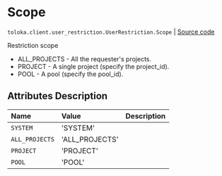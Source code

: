 # Scope
`toloka.client.user_restriction.UserRestriction.Scope` | [Source code](https://github.com/Toloka/toloka-kit/blob/v1.1.0.post1/src/client/user_restriction.py#L56)

Restriction scope


* ALL_PROJECTS - All the requester's projects.
* PROJECT - A single project (specify the project_id).
* POOL - A pool (specify the pool_id).

## Attributes Description

| Name | Value | Description |
| :------| :-----------| :----------| 
`SYSTEM`|'SYSTEM'|
`ALL_PROJECTS`|'ALL_PROJECTS'|
`PROJECT`|'PROJECT'|
`POOL`|'POOL'|
